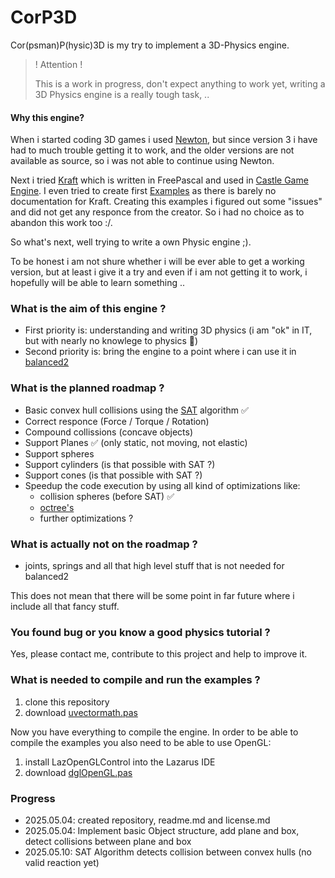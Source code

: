 # CorP3D

Cor(psman)P(hysic)3D is my try to implement a 3D-Physics engine.

>
> ! Attention !
>
> This is a work in progress, don't expect anything to work yet, writing a 3D Physics engine
> is a really tough task, ..
> 

#### Why this engine?

When i started coding 3D games i used [Newton](http://newtondynamics.com/forum/newton.php), but since version 3 i have had to much trouble getting it to work, and the older versions are not available as source, so i was not able to continue using Newton.

Next i tried [Kraft](https://github.com/BeRo1985/kraft) which is written in FreePascal and used in [Castle Game Engine](https://github.com/castle-engine/castle-engine). I even tried to create first [Examples](https://github.com/PascalCorpsman/kraft_examples) as there is barely no documentation for Kraft. Creating this examples i figured out some "issues" and did not get any responce from the creator. So i had no choice as to abandon this work too :/.

So what's next, well trying to write a own Physic engine ;).

To be honest i am not shure whether i will be ever able to get a working version, but at least i give it a try and even if i am not getting it to work, i hopefully will be able to learn something .. 

### What is the aim of this engine ?

- First priority is: understanding and writing 3D physics (i am "ok" in IT, but with nearly no knowlege to physics 🙈)
- Second priority is: bring the engine to a point where i can use it in [balanced2](https://corpsman.de/index.php?doc=projekte/balanced2)

### What is the planned roadmap ?

- Basic convex hull collisions using the [SAT](https://dyn4j.org/2010/01/sat/) algorithm ✅
- Correct responce (Force  / Torque / Rotation)
- Compound collissions (concave objects)
- Support Planes ✅ (only static, not moving, not elastic)
- Support spheres
- Support cylinders (is that possible with SAT ?)
- Support cones (is that possible with SAT ?)
- Speedup the code execution by using all kind of optimizations like:
  - collision spheres (before SAT) ✅ 
  - [octree's](https://en.wikipedia.org/wiki/Octree)
  - further optimizations ?

### What is actually not on the roadmap ?

- joints, springs and all that high level stuff that is not needed for balanced2

This does not mean that there will be some point in far future where i include all that fancy stuff.

### You found bug or you know a good physics tutorial ?

Yes, please contact me, contribute to this project and help to improve it. 

### What is needed to compile and run the examples ?

1. clone this repository
2. download [uvectormath.pas](https://github.com/PascalCorpsman/Examples/blob/master/data_control/uvectormath.pas)

Now you have everything to compile the engine. In order to be able to compile the examples you also need to be able to use OpenGL:

1. install LazOpenGLControl into the Lazarus IDE
2. download [dglOpenGL.pas](https://github.com/SaschaWillems/dglOpenGL/blob/master/dglOpenGL.pas)

### Progress
- 2025.05.04: created repository, readme.md and license.md
- 2025.05.04: Implement basic Object structure, add plane and box, detect collisions between plane and box
- 2025.05.10: SAT Algorithm detects collision between convex hulls (no valid reaction yet)
